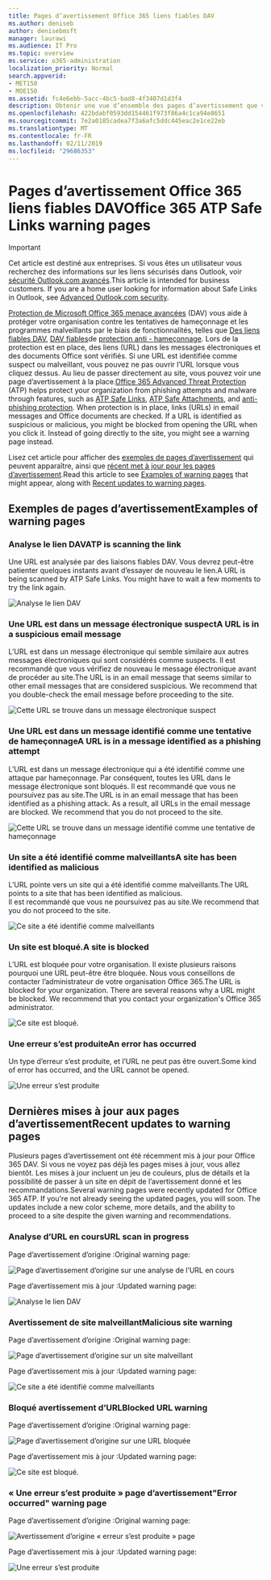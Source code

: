 ```yaml
---
title: Pages d’avertissement Office 365 liens fiables DAV
ms.author: deniseb
author: denisebmsft
manager: laurawi
ms.audience: IT Pro
ms.topic: overview
ms.service: o365-administration
localization_priority: Normal
search.appverid:
- MET150
- MOE150
ms.assetid: fc4e6ebb-5acc-4bc5-bad8-4f3407d1d3f4
description: Obtenir une vue d’ensemble des pages d’avertissement que vous pouvez voir lorsque Office 365 avancée protection contre les menaces est au travail.
ms.openlocfilehash: 422bdabf0593dd154461f973f86a4c1ca94e8651
ms.sourcegitcommit: 7e2a0185cadea7f3a6afc5ddc445eac2e1ce22eb
ms.translationtype: MT
ms.contentlocale: fr-FR
ms.lasthandoff: 02/11/2019
ms.locfileid: "29686353"
---
```

# <a name="office-365-atp-safe-links-warning-pages"></a><span data-ttu-id="21399-103">Pages d’avertissement Office 365 liens fiables DAV</span><span class="sxs-lookup"><span data-stu-id="21399-103">Office 365 ATP Safe Links warning pages</span></span>

> [!IMPORTANT]
> <span data-ttu-id="21399-p101">Cet article est destiné aux entreprises. Si vous êtes un utilisateur vous recherchez des informations sur les liens sécurisés dans Outlook, voir [sécurité Outlook.com avancés](https://support.office.com/article/advanced-outlook-com-security-for-office-365-subscribers-882d2243-eab9-4545-a58a-b36fee4a46e2).</span><span class="sxs-lookup"><span data-stu-id="21399-p101">This article is intended for business customers. If you are a home user looking for information about Safe Links in Outlook, see [Advanced Outlook.com security](https://support.office.com/article/advanced-outlook-com-security-for-office-365-subscribers-882d2243-eab9-4545-a58a-b36fee4a46e2).</span></span>

<span data-ttu-id="21399-p102">[Protection de Microsoft Office 365 menace avancées](office-365-atp.md) (DAV) vous aide à protéger votre organisation contre les tentatives de hameçonnage et les programmes malveillants par le biais de fonctionnalités, telles que [Des liens fiables DAV](atp-safe-links.md), [DAV fiables](atp-safe-attachments.md)de [protection anti - hameçonnage](anti-phishing-protection.md). Lors de la protection est en place, des liens (URL) dans les messages électroniques et des documents Office sont vérifiés. Si une URL est identifiée comme suspect ou malveillant, vous pouvez ne pas ouvrir l’URL lorsque vous cliquez dessus. Au lieu de passer directement au site, vous pouvez voir une page d’avertissement à la place.</span><span class="sxs-lookup"><span data-stu-id="21399-p102">[Office 365 Advanced Threat Protection](office-365-atp.md) (ATP) helps protect your organization from phishing attempts and malware through features, such as [ATP Safe Links](atp-safe-links.md), [ATP Safe Attachments](atp-safe-attachments.md), and [anti-phishing protection](anti-phishing-protection.md). When protection is in place, links (URLs) in email messages and Office documents are checked. If a URL is identified as suspicious or malicious, you might be blocked from opening the URL when you click it. Instead of going directly to the site, you might see a warning page instead.</span></span> 
  
<span data-ttu-id="21399-110">Lisez cet article pour afficher des [exemples de pages d’avertissement](atp-safe-links-warning-pages.md#examples) qui peuvent apparaître, ainsi que [récent met à jour pour les pages d’avertissement](atp-safe-links-warning-pages.md#updates).</span><span class="sxs-lookup"><span data-stu-id="21399-110">Read this article to see [Examples of warning pages](atp-safe-links-warning-pages.md#examples) that might appear, along with [Recent updates to warning pages](atp-safe-links-warning-pages.md#updates).</span></span>
  
## <a name="examples-of-warning-pages"></a><span data-ttu-id="21399-111">Exemples de pages d’avertissement</span><span class="sxs-lookup"><span data-stu-id="21399-111">Examples of warning pages</span></span>

### <a name="atp-is-scanning-the-link"></a><span data-ttu-id="21399-112">Analyse le lien DAV</span><span class="sxs-lookup"><span data-stu-id="21399-112">ATP is scanning the link</span></span>

<span data-ttu-id="21399-p103">Une URL est analysée par des liaisons fiables DAV. Vous devrez peut-être patienter quelques instants avant d’essayer de nouveau le lien.</span><span class="sxs-lookup"><span data-stu-id="21399-p103">A URL is being scanned by ATP Safe Links. You might have to wait a few moments to try the link again.</span></span>

![Analyse le lien DAV](media/ee8dd5ed-6b91-4248-b054-12b719e8d0ed.png)

### <a name="a-url-is-in-a-suspicious-email-message"></a><span data-ttu-id="21399-116">Une URL est dans un message électronique suspect</span><span class="sxs-lookup"><span data-stu-id="21399-116">A URL is in a suspicious email message</span></span>

<span data-ttu-id="21399-p104">L’URL est dans un message électronique qui semble similaire aux autres messages électroniques qui sont considérés comme suspects. Il est recommandé que vous vérifiez de nouveau le message électronique avant de procéder au site.</span><span class="sxs-lookup"><span data-stu-id="21399-p104">The URL is in an email message that seems similar to other email messages that are considered suspicious. We recommend that you double-check the email message before proceeding to the site.</span></span>

![Cette URL se trouve dans un message électronique suspect](media/33f57923-23e3-4b0f-838b-6ad589ba897b.png)

### <a name="a-url-is-in-a-message-identified-as-a-phishing-attempt"></a><span data-ttu-id="21399-120">Une URL est dans un message identifié comme une tentative de hameçonnage</span><span class="sxs-lookup"><span data-stu-id="21399-120">A URL is in a message identified as a phishing attempt</span></span>

<span data-ttu-id="21399-p105">L’URL est dans un message électronique qui a été identifié comme une attaque par hameçonnage. Par conséquent, toutes les URL dans le message électronique sont bloqués. Il est recommandé que vous ne poursuivez pas au site.</span><span class="sxs-lookup"><span data-stu-id="21399-p105">The URL is in an email message that has been identified as a phishing attack. As a result, all URLs in the email message are blocked. We recommend that you do not proceed to the site.</span></span>

![Cette URL se trouve dans un message identifié comme une tentative de hameçonnage](media/6e544a28-0604-4821-aba6-d5a57bb917e5.png)

### <a name="a-site-has-been-identified-as-malicious"></a><span data-ttu-id="21399-125">Un site a été identifié comme malveillants</span><span class="sxs-lookup"><span data-stu-id="21399-125">A site has been identified as malicious</span></span>

<span data-ttu-id="21399-126">L’URL pointe vers un site qui a été identifié comme malveillants.</span><span class="sxs-lookup"><span data-stu-id="21399-126">The URL points to a site that has been identified as malicious.</span></span>  <br/> <span data-ttu-id="21399-127">Il est recommandé que vous ne poursuivez pas au site.</span><span class="sxs-lookup"><span data-stu-id="21399-127">We recommend that you do not proceed to the site.</span></span>

![Ce site a été identifié comme malveillants](media/058883c8-23f0-4672-9c1c-66b084796177.png)

### <a name="a-site-is-blocked"></a><span data-ttu-id="21399-129">Un site est bloqué.</span><span class="sxs-lookup"><span data-stu-id="21399-129">A site is blocked</span></span>

<span data-ttu-id="21399-p106">L’URL est bloquée pour votre organisation. Il existe plusieurs raisons pourquoi une URL peut-être être bloquée. Nous vous conseillons de contacter l’administrateur de votre organisation Office 365.</span><span class="sxs-lookup"><span data-stu-id="21399-p106">The URL is blocked for your organization. There are several reasons why a URL might be blocked. We recommend that you contact your organization's Office 365 administrator.</span></span>

![Ce site est bloqué.](media/6b4bda2d-a1e6-419e-8b10-588e83c3af3f.png)

### <a name="an-error-has-occurred"></a><span data-ttu-id="21399-134">Une erreur s’est produite</span><span class="sxs-lookup"><span data-stu-id="21399-134">An error has occurred</span></span>

<span data-ttu-id="21399-135">Un type d’erreur s’est produite, et l’URL ne peut pas être ouvert.</span><span class="sxs-lookup"><span data-stu-id="21399-135">Some kind of error has occurred, and the URL cannot be opened.</span></span>

![Une erreur s’est produite](media/2f7465a4-1cf4-4c1c-b7d4-3c07e4b795b4.png)

## <a name="recent-updates-to-warning-pages"></a><span data-ttu-id="21399-137">Dernières mises à jour aux pages d’avertissement</span><span class="sxs-lookup"><span data-stu-id="21399-137">Recent updates to warning pages</span></span>

<span data-ttu-id="21399-p107">Plusieurs pages d’avertissement ont été récemment mis à jour pour Office 365 DAV. Si vous ne voyez pas déjà les pages mises à jour, vous allez bientôt. Les mises à jour incluent un jeu de couleurs, plus de détails et la possibilité de passer à un site en dépit de l’avertissement donné et les recommandations.</span><span class="sxs-lookup"><span data-stu-id="21399-p107">Several warning pages were recently updated for Office 365 ATP. If you're not already seeing the updated pages, you will soon. The updates include a new color scheme, more details, and the ability to proceed to a site despite the given warning and recommendations.</span></span>

### <a name="url-scan-in-progress"></a><span data-ttu-id="21399-141">Analyse d’URL en cours</span><span class="sxs-lookup"><span data-stu-id="21399-141">URL scan in progress</span></span>

<span data-ttu-id="21399-142">Page d’avertissement d’origine :</span><span class="sxs-lookup"><span data-stu-id="21399-142">Original warning page:</span></span>

![Page d’avertissement d’origine sur une analyse de l’URL en cours](media/04368763-763f-43d6-94a4-a48291d36893.png)

<span data-ttu-id="21399-144">Page d’avertissement mis à jour :</span><span class="sxs-lookup"><span data-stu-id="21399-144">Updated warning page:</span></span>

![Analyse le lien DAV](media/ee8dd5ed-6b91-4248-b054-12b719e8d0ed.png)

### <a name="malicious-site-warning"></a><span data-ttu-id="21399-146">Avertissement de site malveillant</span><span class="sxs-lookup"><span data-stu-id="21399-146">Malicious site warning</span></span>

<span data-ttu-id="21399-147">Page d’avertissement d’origine :</span><span class="sxs-lookup"><span data-stu-id="21399-147">Original warning page:</span></span>

![Page d’avertissement d’origine sur un site malveillant](media/b9efda09-6dd8-46ef-82cb-56e4d538b8f5.png)

<span data-ttu-id="21399-149">Page d’avertissement mis à jour :</span><span class="sxs-lookup"><span data-stu-id="21399-149">Updated warning page:</span></span>

![Ce site a été identifié comme malveillants](media/058883c8-23f0-4672-9c1c-66b084796177.png)

### <a name="blocked-url-warning"></a><span data-ttu-id="21399-151">Bloqué avertissement d’URL</span><span class="sxs-lookup"><span data-stu-id="21399-151">Blocked URL warning</span></span>

<span data-ttu-id="21399-152">Page d’avertissement d’origine :</span><span class="sxs-lookup"><span data-stu-id="21399-152">Original warning page:</span></span>

![Page d’avertissement d’origine sur une URL bloquée](media/3d6ba028-30bf-45fc-958e-d3aad3defc83.png)

<span data-ttu-id="21399-154">Page d’avertissement mis à jour :</span><span class="sxs-lookup"><span data-stu-id="21399-154">Updated warning page:</span></span>

![Ce site est bloqué.](media/6b4bda2d-a1e6-419e-8b10-588e83c3af3f.png)

### <a name="error-occurred-warning-page"></a><span data-ttu-id="21399-156">« Une erreur s’est produite » page d’avertissement</span><span class="sxs-lookup"><span data-stu-id="21399-156">"Error occurred" warning page</span></span>

<span data-ttu-id="21399-157">Page d’avertissement d’origine :</span><span class="sxs-lookup"><span data-stu-id="21399-157">Original warning page:</span></span>

![Avertissement d’origine « erreur s’est produite » page](media/9aaa4383-2f23-48be-bdaa-8efbcb2acc70.png)

<span data-ttu-id="21399-159">Page d’avertissement mis à jour :</span><span class="sxs-lookup"><span data-stu-id="21399-159">Updated warning page:</span></span>

![Une erreur s’est produite](media/2f7465a4-1cf4-4c1c-b7d4-3c07e4b795b4.png)
   
